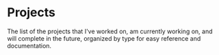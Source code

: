 # Projects
The list of the projects that I've worked on, am currently working on, and will complete in the future, organized by type for easy reference and documentation.
